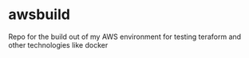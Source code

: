 # awsbuild
Repo for the build out of my AWS environment for testing teraform and other technologies like docker

